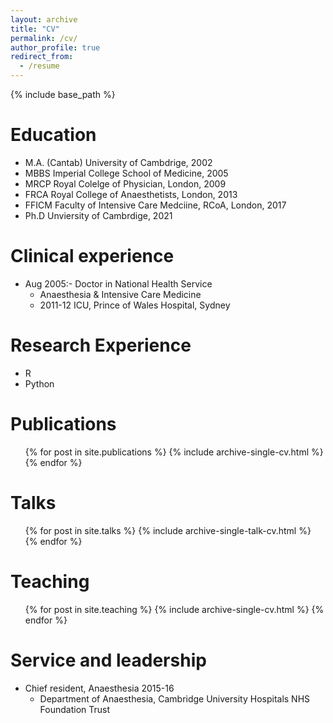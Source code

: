 ```yaml
---
layout: archive
title: "CV"
permalink: /cv/
author_profile: true
redirect_from:
  - /resume
---
```


{% include base_path %}

Education
======
* M.A. (Cantab) University of Cambdrige, 2002
* MBBS Imperial College School of Medicine, 2005
* MRCP Royal Colelge of Physician, London, 2009
* FRCA Royal College of Anaesthetists, London, 2013
* FFICM Faculty of Intensive Care Medciine, RCoA, London, 2017
* Ph.D Unviersity of Cambrdige, 2021

Clinical experience
======
* Aug 2005:- Doctor in National Health Service
  * Anaesthesia & Intensive Care Medicine
  * 2011-12 ICU, Prince of Wales Hospital, Sydney
 
  
Research Experience
======
* R
* Python
  

Publications
======
  <ul>{% for post in site.publications %}
    {% include archive-single-cv.html %}
  {% endfor %}</ul>
  
Talks
======
  <ul>{% for post in site.talks %}
    {% include archive-single-talk-cv.html %}
  {% endfor %}</ul>
  
Teaching
======
  <ul>{% for post in site.teaching %}
    {% include archive-single-cv.html %}
  {% endfor %}</ul>
  
Service and leadership
======
* Chief resident, Anaesthesia 2015-16
  * Department of Anaesthesia, Cambridge University Hospitals NHS Foundation Trust   
